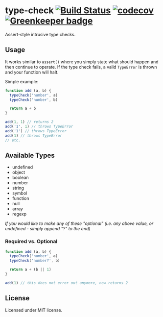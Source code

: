 # type-check [![Build Status](https://travis-ci.org/karimsa/type-check.svg?branch=master)](https://travis-ci.org/karimsa/type-check) [![codecov](https://codecov.io/gh/karimsa/type-check/branch/master/graph/badge.svg)](https://codecov.io/gh/karimsa/type-check) [![Greenkeeper badge](https://badges.greenkeeper.io/karimsa/type-check.svg)](https://greenkeeper.io/)

Assert-style intrusive type checks.

## Usage

It works similar to `assert()` where you simply state what should happen and then continue
to operate. If the type check fails, a valid `TypeError` is thrown and your function will halt.

Simple example:

```javascript
function add (a, b) {
  typeCheck('number', a)
  typeCheck('number', b)

  return a + b
}

add(1, 1) // returns 2
add('1', 1) // throws TypeError
add('1') // throws TypeError
add(1) // throws TypeError
// etc.
```

## Available Types

 - undefined
 - object
 - boolean
 - number
 - string
 - symbol
 - function
 - null
 - array
 - regexp

*If you would like to make any of these "optional" (i.e. any above value, or undefined - simply append "?" to the end)*

### Required vs. Optional

```javascript
function add (a, b) {
  typeCheck('number', a)
  typeCheck('number?', b)

  return a + (b || 1)
}

add(1) // this does not error out anymore, now returns 2
```

## License

Licensed under MIT license.
